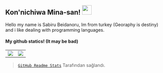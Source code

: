 ## Kon'nichiwa Mina-san! <img src="https://raw.githubusercontent.com/MartinHeinz/MartinHeinz/master/wave.gif" width="30px">

Hello my name is Sabiru Beidanoru, Im from turkey (Georaphy is destiny) and i like dealing with programming languages.

#### My github statics! (It may be bad)

<table>
  <tr>
    <td align="center" style="padding=0;width=50%;">
      <img align="center" style="padding=0;" src="https://grs.quantumly.dev/api/?username=BLACKPARADOXz&show_icons=true&title_color=4F8CC9&text_color=9f9f9f&bg_color=00000000&hide_border=true&icon_color=4F8CC9&hide_title=true&count_private=true" />
    </td>
    <td align="center" style="padding=0;width=50%;">
      <img align="center" style="padding=0;" src="https://grs.quantumly.dev/api/top-langs/?username=BLACKPARADOXz&layout=compact&show_icons=true&title_color=4F8CC9&text_color=9f9f9f&bg_color=00000000&hide_border=true&icon_color=00000000" />
    </td>
  </tr>
</table>

> [`GitHub Readme Stats`](https://github.com/anuraghazra/github-readme-stats/blob/master/docs/readme_tr.md) Tarafından sağlandı.
